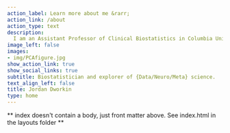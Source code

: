 ```yaml
---
action_label: Learn more about me &rarr;
action_link: /about
action_type: text
description: 
  I am an Assistant Professor of Clinical Biostatistics in Columbia University's Mental Health Data Science division, and a Research Scientist at the New York State Psychiatric Institute. My work spans statistics, psychiatry, neurology, and meta-science, all tied together by the goal of finding signal in noisy and complex data.
image_left: false
images:
- img/PCAfigure.jpg
show_action_link: true
show_social_links: true
subtitle: Biostatistician and explorer of {Data/Neuro/Meta} science.
text_align_left: false
title: Jordan Dworkin
type: home
---
```


** index doesn't contain a body, just front matter above.
See index.html in the layouts folder **
